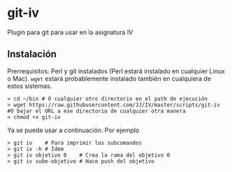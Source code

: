 # git-iv

Plugin para git para usar en la asignatura IV


## Instalación

Prerrequisitos: Perl y git instalados (Perl estará instalado en cualquier Linux
o Mac). `wget` estará probablemente instalado también en cualquiera de estos sistemas.

```
> cd ~/bin # O cualquier otro directorio en el path de ejecución
> wget https://raw.githubusercontent.com/JJ/IV/master/scripts/git-iv #O bajar el URL a ese directorio de cualquier otra manera
> chmod +x git-iv
```

Ya se puede usar a continuación. Por ejemplo

```
> git iv    # Para imprimir los subcomandos
> git iv -h # Ídem
> git iv objetivo 0    # Crea la rama del objetivo 0
> git iv sube-objetivo # Hace push del objetivo
```
